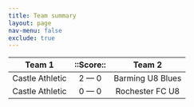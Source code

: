 ```yaml
---
title: Team summary
layout: page
nav-menu: false
exclude: true
---
```




|     Team 1      |  ::Score::  |      Team 2      |
|:---------------:|:-----------:|:----------------:|
| Castle Athletic | 2 &mdash; 0 | Barming U8 Blues |
| Castle Athletic | 0 &mdash; 0 | Rochester FC U8  |

 <br /><br /><br />
